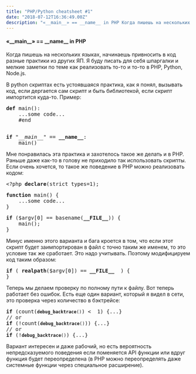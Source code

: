 ```yaml
---
title: "PHP/Python cheatsheet #1"
date: "2018-07-12T16:36:49.00Z"
description: "«__main__» == __name__ in PHP Когда пишешь на нескольких языках, начинаешь привносить в код разные практики из других ЯП. Я буду"
---
```


<h4>&#171;__main__&#187; == __name__ in PHP</h4>
<p>Когда пишешь на нескольких языках, начинаешь привносить в код разные практики из других ЯП. Я буду писать для себя шпаргалки и мелкие заметки по теме как реализовать то-то и то-то в PHP, Python, Node.js.</p>
<p>В python скриптах есть устоявшаяся практика, как я понял, вызывать код, если дергается сам скрипт и быть библиотекой, если скрипт импортится куда-то. Пример:</p>
<pre><strong>def</strong> main():<br>    ...some code...<br>    #end<br><br></pre>
<pre><strong>if</strong> "<em>__main__</em>" == <strong>__name__</strong>:<br>    main()</pre>
<p>Мне понравилась эта практика и захотелось такое же делать и в PHP. Раньше даже как-то в голову не приходило так использовать скрипты. Если очень хочется, то такое же поведение в PHP можно реализовать кодом:</p>
<pre>&lt;?php <strong>declare</strong>(strict_types=1);</pre>
<pre><strong>function</strong> main() {<br>    ...some code...<br>}</pre>
<pre><strong>if</strong> ($argv[0] == basename(<strong>__FILE__</strong>)) {<br>    main();<br>}</pre>
<p>Минус именно этого варианта и бага кроется в том, что если этот скрипт будет заимпортирован в файл с точно таким же именем, то это условие так же сработает. Это надо учитывать. Поэтому модифицируем код таким образом:</p>
<pre><strong>if</strong> ( <strong>realpath</strong>($argv[0]) == <strong>__FILE__</strong>  ) {<br>}</pre>
<p>Теперь мы делаем проверку по полному пути к файлу. Вот теперь работает без ошибок. Есть еще один вариант, который я видел в сети, это проверка через количество в бэктрейсе:</p>
<pre><strong>if</strong> (count(<code><strong>debug_backtrace</strong>()</code>) &lt;  1) {...}<br>// or<br><strong>if</strong> (!count(<code><strong>debug_backtrace</strong>()</code>)) {...}<br>// or<br><strong>if</strong> (!<code><strong>debug_backtrace</strong>()</code>) {...}</pre>
<p>Вариант интересен и даже рабочий, но есть вероятность непредсказуемого поведения если поменяется API функции или вдруг функция будет переопределена (в PHP можно переопределять даже системные функции через специальное расширение).</p>


